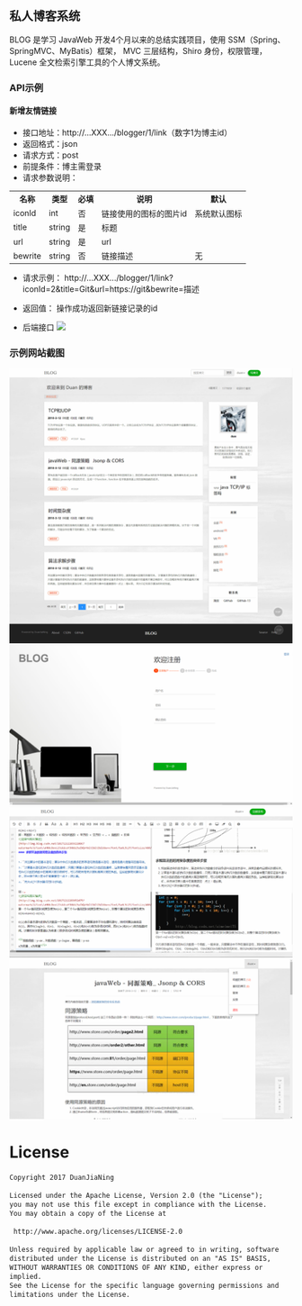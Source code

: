 ## 私人博客系统

BLOG 是学习 JavaWeb 开发4个月以来的总结实践项目，使用 SSM（Spring、SpringMVC、MyBatis）框架，
MVC 三层结构，Shiro 身份，权限管理，Lucene 全文检索引擎工具的个人博文系统。

### API示例

#### 新增友情链接

- 接口地址：http://...XXX.../blogger/1/link（数字1为博主id）
- 返回格式：json
- 请求方式：post
- 前提条件：博主需登录
- 请求参数说明：
<table>
<tr>
<th>名称</th>
<th>类型</th>
<th>必填</th>
<th>说明</th>
<th>默认</th>
</tr>
<tr>
<td>iconId</td>
<td>int</td>
<td>否</td>
<td>链接使用的图标的图片id</td>
<td>系统默认图标</td>
</tr>
<tr>
<td>title</td>
<td>string</td>
<td>是</td>
<td>标题</td>
<td></td>
</tr>
<tr>
<td>url</td>
<td>string</td>
<td>是</td>
<td>url</td>
<td></td>
</tr>
<tr>
<td>bewrite</td>
<td>string</td>
<td>否</td>
<td>链接描述</td>
<td>无</td>
</tr>
</table>

- 请求示例：
http://...XXX.../blogger/1/link?iconId=2&title=Git&url=https://git&bewrite=描述

- 返回值：
操作成功返回新链接记录的id

- 后端接口
![](https://raw.githubusercontent.com/DuanJiaNing/Pictures/master/BlogSystem/code-BloggerLinkController#add.png)

### 示例网站截图
![](https://raw.githubusercontent.com/DuanJiaNing/Pictures/master/BlogSystem/blog-main-page.jpg)
![](https://raw.githubusercontent.com/DuanJiaNing/Pictures/master/BlogSystem/register.png)
![](https://raw.githubusercontent.com/DuanJiaNing/Pictures/master/BlogSystem/blog-edit.png)
![](https://raw.githubusercontent.com/DuanJiaNing/Pictures/master/BlogSystem/blog-read.png)


License
============

    Copyright 2017 DuanJiaNing

	Licensed under the Apache License, Version 2.0 (the "License");
	you may not use this file except in compliance with the License.
	You may obtain a copy of the License at

     http://www.apache.org/licenses/LICENSE-2.0

	Unless required by applicable law or agreed to in writing, software
	distributed under the License is distributed on an "AS IS" BASIS,
	WITHOUT WARRANTIES OR CONDITIONS OF ANY KIND, either express or implied.
	See the License for the specific language governing permissions and
	limitations under the License.


